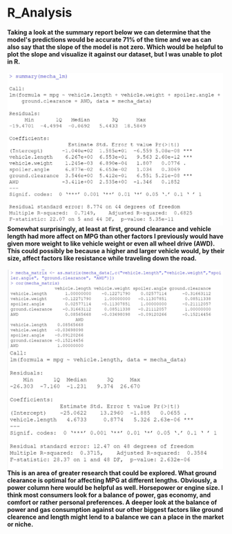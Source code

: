 # R_Analysis


#### Taking a look at the summary report below we can determine that the model's predictions would be accurate 71% of the time and  we as can also say that the slope of the model is not zero. Which would be helpful to plot the slope and visualize it against our dataset, but I was unable to plot in R. 

<img align="left" width="500" src="https://github.com/StephGerron/R_Analysis/blob/master/Pics/Summary_Mecha_lm.JPG"><br/> 

#### Somewhat surprisingly, at least at first, ground clearance and vehicle length had more affect on MPG than other factors I previously would have given more weight to like vehicle weight or even all wheel drive (AWD). This could possibly be because a higher and larger vehicle would, by their size, affect factors like resistance while traveling down the road. 

<img align="left" width="500" src="https://github.com/StephGerron/R_Analysis/blob/master/Pics/Matrix_Mecha.JPG"><br/>


<img align="left" width="500" src="https://github.com/StephGerron/R_Analysis/blob/master/Pics/Length_Summary.JPG"><br/> 


#### This is an area of greater research that could be explored. What ground clearance is optimal for affecting MPG at different lengths. Obviously, a power column here would be helpful as well. Horsepower or engine size. I think most consumers look for a balance of power, gas economy, and comfort or rather personal preferences. A deeper look at the balance of power and gas consumption against our other biggest factors like ground clearence and length might lend to a balance we can a place in the market or niche. 
